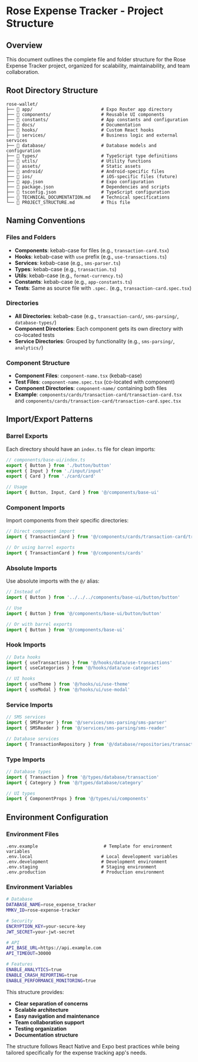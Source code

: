 # Rose Expense Tracker - Project Structure

## Overview

This document outlines the complete file and folder structure for the Rose Expense Tracker project, organized for scalability, maintainability, and team collaboration.

## Root Directory Structure

```
rose-wallet/
├── 📁 app/                          # Expo Router app directory
├── 📁 components/                   # Reusable UI components
├── 📁 constants/                    # App constants and configuration
├── 📁 docs/                         # Documentation
├── 📁 hooks/                        # Custom React hooks
├── 📁 services/                     # Business logic and external services
├── 📁 database/                     # Database models and configuration
├── 📁 types/                        # TypeScript type definitions
├── 📁 utils/                        # Utility functions
├── 📁 assets/                       # Static assets
├── 📁 android/                      # Android-specific files
├── 📁 ios/                          # iOS-specific files (future)
├── 📄 app.json                      # Expo configuration
├── 📄 package.json                  # Dependencies and scripts
├── 📄 tsconfig.json                 # TypeScript configuration
├── 📄 TECHNICAL_DOCUMENTATION.md    # Technical specifications
└── 📄 PROJECT_STRUCTURE.md          # This file
```

## Naming Conventions

### Files and Folders

- **Components**: kebab-case for files (e.g., `transaction-card.tsx`)
- **Hooks**: kebab-case with `use` prefix (e.g., `use-transactions.ts`)
- **Services**: kebab-case (e.g., `sms-parser.ts`)
- **Types**: kebab-case (e.g., `transaction.ts`)
- **Utils**: kebab-case (e.g., `format-currency.ts`)
- **Constants**: kebab-case (e.g., `app-constants.ts`)
- **Tests**: Same as source file with `.spec.` (e.g., `transaction-card.spec.tsx`)

### Directories

- **All Directories**: kebab-case (e.g., `transaction-card/`, `sms-parsing/`, `database-types/`)
- **Component Directories**: Each component gets its own directory with co-located tests
- **Service Directories**: Grouped by functionality (e.g., `sms-parsing/`, `analytics/`)

### Component Structure

- **Component Files**: `component-name.tsx` (kebab-case)
- **Test Files**: `component-name.spec.tsx` (co-located with component)
- **Component Directories**: `component-name/` containing both files
- **Example**: `components/cards/transaction-card/transaction-card.tsx` and `components/cards/transaction-card/transaction-card.spec.tsx`

## Import/Export Patterns

### Barrel Exports

Each directory should have an `index.ts` file for clean imports:

```typescript
// components/base-ui/index.ts
export { Button } from './button/button'
export { Input } from './input/input'
export { Card } from './card/card'

// Usage
import { Button, Input, Card } from '@/components/base-ui'
```

### Component Imports

Import components from their specific directories:

```typescript
// Direct component import
import { TransactionCard } from '@/components/cards/transaction-card/transaction-card'

// Or using barrel exports
import { TransactionCard } from '@/components/cards'
```

### Absolute Imports

Use absolute imports with the `@/` alias:

```typescript
// Instead of
import { Button } from '../../../components/base-ui/button/button'

// Use
import { Button } from '@/components/base-ui/button/button'

// Or with barrel exports
import { Button } from '@/components/base-ui'
```

### Hook Imports

```typescript
// Data hooks
import { useTransactions } from '@/hooks/data/use-transactions'
import { useCategories } from '@/hooks/data/use-categories'

// UI hooks
import { useTheme } from '@/hooks/ui/use-theme'
import { useModal } from '@/hooks/ui/use-modal'
```

### Service Imports

```typescript
// SMS services
import { SMSParser } from '@/services/sms-parsing/sms-parser'
import { SMSReader } from '@/services/sms-parsing/sms-reader'

// Database services
import { TransactionRepository } from '@/database/repositories/transaction-repository'
```

### Type Imports

```typescript
// Database types
import { Transaction } from '@/types/database/transaction'
import { Category } from '@/types/database/category'

// UI types
import { ComponentProps } from '@/types/ui/components'
```

## Environment Configuration

### Environment Files

```
.env.example                         # Template for environment variables
.env.local                          # Local development variables
.env.development                    # Development environment
.env.staging                        # Staging environment
.env.production                     # Production environment
```

### Environment Variables

```bash
# Database
DATABASE_NAME=rose_expense_tracker
MMKV_ID=rose-expense-tracker

# Security
ENCRYPTION_KEY=your-secure-key
JWT_SECRET=your-jwt-secret

# API
API_BASE_URL=https://api.example.com
API_TIMEOUT=30000

# Features
ENABLE_ANALYTICS=true
ENABLE_CRASH_REPORTING=true
ENABLE_PERFORMANCE_MONITORING=true
```

This structure provides:

- **Clear separation of concerns**
- **Scalable architecture**
- **Easy navigation and maintenance**
- **Team collaboration support**
- **Testing organization**
- **Documentation structure**

The structure follows React Native and Expo best practices while being tailored specifically for the expense tracking app's needs.

